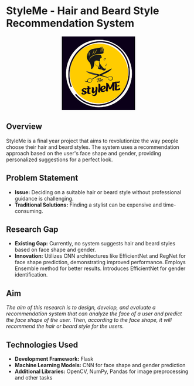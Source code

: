 # **StyleMe** - Hair and Beard Style Recommendation System

<div align="center">
   <img src="static/images/logo.png" alt="Logo" width="200" height="200">
</div>

## Overview

StyleMe is a final year project that aims to revolutionize the way people choose their hair and beard styles. The system uses a recommendation approach based on the user's face shape and gender, providing personalized suggestions for a perfect look.

## Problem Statement

- **Issue:** Deciding on a suitable hair or beard style without professional guidance is challenging.
- **Traditional Solutions:** Finding a stylist can be expensive and time-consuming.

## Research Gap

- **Existing Gap:** Currently, no system suggests hair and beard styles based on face shape and gender.
- **Innovation:** Utilizes CNN architectures like EfficientNet and RegNet for face shape prediction, demonstrating improved performance. Employs Ensemble method for better results. Introduces EfficientNet for gender identification.

## Aim

_The aim of this research is to design, develop, and evaluate a recommendation system that can analyze the face of a user and predict the face shape of the user. Then, according to 
the face shape, it will recommend the hair or beard style for the users._

## Technologies Used

- **Development Framework:** Flask
- **Machine Learning Models:** CNN for face shape and gender prediction
- **Additional Libraries:** OpenCV, NumPy, Pandas for image preprocessing and other tasks


